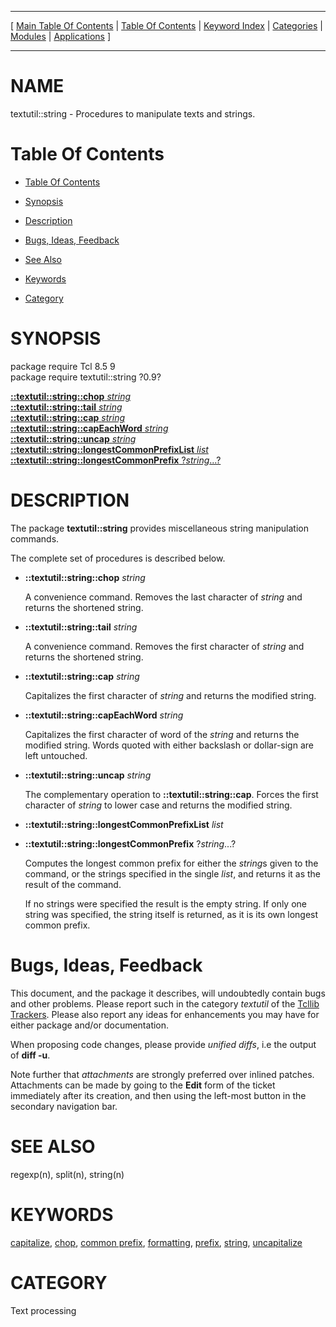 
[//000000001]: # (textutil::string \- Text and string utilities, macro processing)
[//000000002]: # (Generated from file 'textutil\_string\.man' by tcllib/doctools with format 'markdown')
[//000000003]: # (textutil::string\(n\) 0\.9 tcllib "Text and string utilities, macro processing")

<hr> [ <a href="../../../../toc.md">Main Table Of Contents</a> &#124; <a
href="../../../toc.md">Table Of Contents</a> &#124; <a
href="../../../../index.md">Keyword Index</a> &#124; <a
href="../../../../toc0.md">Categories</a> &#124; <a
href="../../../../toc1.md">Modules</a> &#124; <a
href="../../../../toc2.md">Applications</a> ] <hr>

# NAME

textutil::string \- Procedures to manipulate texts and strings\.

# <a name='toc'></a>Table Of Contents

  - [Table Of Contents](#toc)

  - [Synopsis](#synopsis)

  - [Description](#section1)

  - [Bugs, Ideas, Feedback](#section2)

  - [See Also](#seealso)

  - [Keywords](#keywords)

  - [Category](#category)

# <a name='synopsis'></a>SYNOPSIS

package require Tcl 8\.5 9  
package require textutil::string ?0\.9?  

[__::textutil::string::chop__ *string*](#1)  
[__::textutil::string::tail__ *string*](#2)  
[__::textutil::string::cap__ *string*](#3)  
[__::textutil::string::capEachWord__ *string*](#4)  
[__::textutil::string::uncap__ *string*](#5)  
[__::textutil::string::longestCommonPrefixList__ *list*](#6)  
[__::textutil::string::longestCommonPrefix__ ?*string*\.\.\.?](#7)  

# <a name='description'></a>DESCRIPTION

The package __textutil::string__ provides miscellaneous string manipulation
commands\.

The complete set of procedures is described below\.

  - <a name='1'></a>__::textutil::string::chop__ *string*

    A convenience command\. Removes the last character of *string* and returns
    the shortened string\.

  - <a name='2'></a>__::textutil::string::tail__ *string*

    A convenience command\. Removes the first character of *string* and returns
    the shortened string\.

  - <a name='3'></a>__::textutil::string::cap__ *string*

    Capitalizes the first character of *string* and returns the modified
    string\.

  - <a name='4'></a>__::textutil::string::capEachWord__ *string*

    Capitalizes the first character of word of the *string* and returns the
    modified string\. Words quoted with either backslash or dollar\-sign are left
    untouched\.

  - <a name='5'></a>__::textutil::string::uncap__ *string*

    The complementary operation to __::textutil::string::cap__\. Forces the
    first character of *string* to lower case and returns the modified string\.

  - <a name='6'></a>__::textutil::string::longestCommonPrefixList__ *list*

  - <a name='7'></a>__::textutil::string::longestCommonPrefix__ ?*string*\.\.\.?

    Computes the longest common prefix for either the *string*s given to the
    command, or the strings specified in the single *list*, and returns it as
    the result of the command\.

    If no strings were specified the result is the empty string\. If only one
    string was specified, the string itself is returned, as it is its own
    longest common prefix\.

# <a name='section2'></a>Bugs, Ideas, Feedback

This document, and the package it describes, will undoubtedly contain bugs and
other problems\. Please report such in the category *textutil* of the [Tcllib
Trackers](http://core\.tcl\.tk/tcllib/reportlist)\. Please also report any ideas
for enhancements you may have for either package and/or documentation\.

When proposing code changes, please provide *unified diffs*, i\.e the output of
__diff \-u__\.

Note further that *attachments* are strongly preferred over inlined patches\.
Attachments can be made by going to the __Edit__ form of the ticket
immediately after its creation, and then using the left\-most button in the
secondary navigation bar\.

# <a name='seealso'></a>SEE ALSO

regexp\(n\), split\(n\), string\(n\)

# <a name='keywords'></a>KEYWORDS

[capitalize](\.\./\.\./\.\./\.\./index\.md\#capitalize),
[chop](\.\./\.\./\.\./\.\./index\.md\#chop), [common
prefix](\.\./\.\./\.\./\.\./index\.md\#common\_prefix),
[formatting](\.\./\.\./\.\./\.\./index\.md\#formatting),
[prefix](\.\./\.\./\.\./\.\./index\.md\#prefix),
[string](\.\./\.\./\.\./\.\./index\.md\#string),
[uncapitalize](\.\./\.\./\.\./\.\./index\.md\#uncapitalize)

# <a name='category'></a>CATEGORY

Text processing
